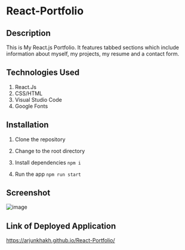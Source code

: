 # React-Portfolio

## Description 

This is My React.js Portfolio. It features tabbed sections which include information about myself, my projects, my resume and a contact form. 

## Technologies Used

1. React.Js
2. CSS/HTML
3. Visual Studio Code
4. Google Fonts

## Installation

1. Clone the repository

2. Change to the root directory
3. Install dependencies
   `
  npm i
  `
4. Run the app
  `
  npm run start
  `

## Screenshot

![image](https://user-images.githubusercontent.com/44465378/169848064-a4be5bf9-6beb-4f77-8be9-fae020ef006d.png)


## Link of Deployed Application
https://arjunkhakh.github.io/React-Portfolio/

